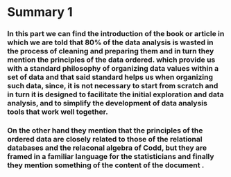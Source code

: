 # Summary 1
### In this part we can find the introduction of the book or article in which we are told that 80% of the data analysis is wasted in the process of cleaning and preparing them and in turn they mention the principles of the data ordered. which provide us with a standard philosophy of organizing data values within a set of data and that said standard helps us when organizing such data, since, it is not necessary to start from scratch and in turn it is designed to facilitate the initial exploration and data analysis, and to simplify the development of data analysis tools that work well together.
### On the other hand they mention that the principles of the ordered data are closely related to those of the relational databases and the relaconal algebra of Codd, but they are framed in a familiar language for the statisticians and finally they mention something of the content of the document .
